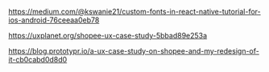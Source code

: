 https://medium.com/@kswanie21/custom-fonts-in-react-native-tutorial-for-ios-android-76ceeaa0eb78

https://uxplanet.org/shopee-ux-case-study-5bbad89e253a

https://blog.prototypr.io/a-ux-case-study-on-shopee-and-my-redesign-of-it-cb0cabd0d8d0